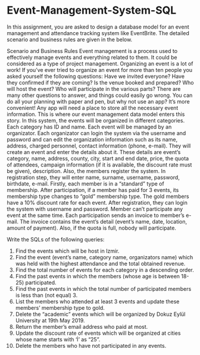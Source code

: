 # Event-Management-System-SQL
In this assignment, you are asked to design a database model for an event management and attendance tracking system like EventBrite. The detailed scenario and business rules are given in the below.

Scenario and Business Rules
Event management is a process used to effectively manage events and everything related to them. It
could be considered as a type of project management.
Organizing an event is a lot of work! If you’ve ever tried to organize an event for more than ten
people you asked yourself the following questions: Have we invited everyone? Have they confirmed
if they are coming? Is the venue booked and prepared? Who will host the event? Who will participate
in the various parts? There are many other questions to answer, and things could easily go wrong.
You can do all your planning with paper and pen, but why not use an app? It’s more convenient! Any
app will need a place to store all the necessary event information. This is where our event
management data model enters this story.
In this system, the events will be organized in different categories. Each category has ID and name.
Each event will be managed by an organizator. Each organizator can login the system via the
username and password and can edit the organization information such as its name, address, charged
personnel, contact information (phone, e-mail). They will create an event and enter the details about it.
These details are event’s category, name, address, county, city, start and end date, price, the quota of
attendees, campaign information (if it is available, the discount rate must be given), description. Also,
the members register the system. In registration step, they will enter name, surname, username,
password, birthdate, e-mail. Firstly, each member is in a “standard” type of membership. After
participation, if a member has paid for 3 events, its membership type changes to “gold” membership
type. The gold members have a 10% discount rate for each event. After registration, they can login the
system with username and password. Member can’t participate any event at the same time. Each
participation sends an invoice to member’s e-mail. The invoice contains the event’s detail (event’s
name, date, location, amount of payment). Also, if the quota is full, nobody will participate.

Write the SQLs of the following queries:
1) Find the events which will be host in Izmir.
2) Find the event (event’s name, category name, organizators name) which was held
with the highest attendance and the total obtained revenue.
3) Find the total number of events for each category in a descending order.
4) Find the past events in which the members (whose age is between 18-25) participated.
5) Find the past events in which the total number of participated members is less than
(not equal) 3.
6) List the members who attended at least 3 events and update these members’
membership type to gold.
7) Delete the “academic” events which will be organized by Dokuz Eylül University at
19th May 2019.
8) Return the member’s email address who paid at most.
9) Update the discount rate of events which will be organized at cities whose name starts
with ‘İ’ as “25”.
10) Delete the members who have not participated in any events.
